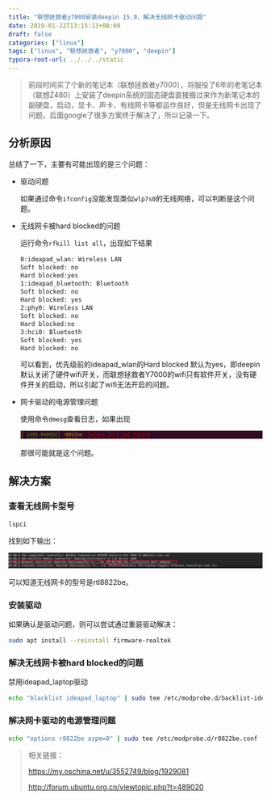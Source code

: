 ```yaml
---
title: "联想拯救者y7000安装deepin 15.9，解决无线网卡驱动问题"
date: 2019-01-22T13:15:13+08:00
draft: false
categories: ["linux"]
tags: ["linux", "联想拯救者", "y7000", "deepin"]
typora-root-url: ../../../static
---
```


> 前段时间买了个新的笔记本（联想拯救者y7000），将服役了6年的老笔记本（联想Z480）上安装了deepin系统的固态硬盘直接搬过来作为新笔记本的副硬盘，启动，显卡、声卡、有线网卡等都运作良好，但是无线网卡出现了问题，后面google了很多方案终于解决了，所以记录一下。

## 分析原因

总结了一下，主要有可能出现的是三个问题：

- 驱动问题

  如果通过命令`ifconfig`没能发现类似`wlp7s0`的无线网络，可以判断是这个问题。

- 无线网卡被hard blocked的问题

  运行命令`rfkill list all`，出现如下结果

  ```
  0:ideapad_wlan: Wireless LAN 
  Soft blocked: no 
  Hard blocked:yes 
  1:ideapad_bluetooth: Bluetooth 
  Soft blocked: no 
  Hard blocked: yes 
  2:phy0: Wireless LAN 
  Soft blocked: no 
  Hard blocked:no 
  3:hci0: Bluetooth 
  Soft blocked: yes 
  Hard blocked: no 
  ```

  可以看到，优先级前的ideapad_wlan的Hard blocked 默认为yes，即deepin默认关闭了硬件wifi开关，而联想拯救者Y7000的wifi只有软件开关，没有硬件开关的启动，所以引起了wifi无法开启的问题。

- 网卡驱动的电源管理问题

  使用命令`dmesg`查看日志，如果出现

  ![dmesg_r8822de](/static/images//linux/dmesg_r8822de.png)

  那很可能就是这个问题。

## 解决方案

### 查看无线网卡型号

```bash
lspci
```

找到如下输出：

![lspci](/static/images//linux/lspci.png)

可以知道无线网卡的型号是rtl8822be。

### 安装驱动

如果确认是驱动问题，则可以尝试通过重装驱动解决：

```bash
sudo apt install --reinstall firmware-realtek
```

### 解决无线网卡被hard blocked的问题

禁用ideapad_laptop驱动

```bash
echo "blacklist ideapad_laptop" | sudo tee /etc/modprobe.d/backlist-ideapad.conf
```

### 解决网卡驱动的电源管理问题

```bash
echo "options r8822be aspm=0" | sudo tee /etc/modprobe.d/r8822be.conf
```



> 相关链接：
>
> https://my.oschina.net/u/3552749/blog/1929081
>
> http://forum.ubuntu.org.cn/viewtopic.php?t=489020

